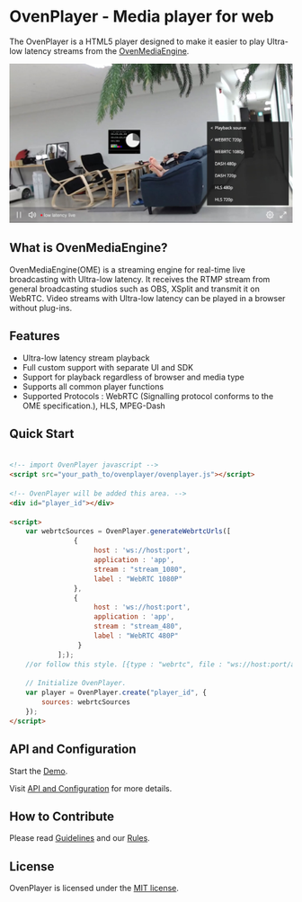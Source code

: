 # OvenPlayer - Media player for web

The OvenPlayer is a HTML5 player designed to make it easier to play Ultra-low latency streams from the [OvenMediaEngine](https://github.com/AirenSoft/OvenMediaEngine).

![Alt text](dist/player.jpg)

## What is OvenMediaEngine?
OvenMediaEngine(OME) is a streaming engine for real-time live broadcasting with Ultra-low latency. It receives the RTMP stream from general broadcasting studios such as OBS, XSplit and transmit it on WebRTC. Video streams with Ultra-low latency can be played in a browser without plug-ins. 

## Features

- Ultra-low latency stream playback
- Full custom support with separate UI and SDK
- Support for playback regardless of browser and media type
- Supports all common player functions
- Supported Protocols : WebRTC (Signalling protocol conforms to the OME specification.), HLS, MPEG-Dash

## Quick Start

```html

<!-- import OvenPlayer javascript -->
<script src="your_path_to/ovenplayer/ovenplayer.js"></script>

<!-- OvenPlayer will be added this area. -->
<div id="player_id"></div>
    
<script>
    var webrtcSources = OvenPlayer.generateWebrtcUrls([
                {
                     host : 'ws://host:port',
                     application : 'app',
                     stream : "stream_1080",
                     label : "WebRTC 1080P"
                },
                {
                     host : 'ws://host:port',
                     application : 'app',
                     stream : "stream_480",
                     label : "WebRTC 480P"
                 }
            ];);
    //or follow this style. [{type : "webrtc", file : "ws://host:port/app/stream_1080", label : "1080"}]
    
    // Initialize OvenPlayer.
    var player = OvenPlayer.create("player_id", {
        sources: webrtcSources
    });
</script>
```

## API and Configuration

Start the [Demo](https://airensoft.github.io/OvenPlayer/docs/demo.html).

Visit [API and Configuration](docs/api.md) for more details.


## How to Contribute
 
Please read [Guidelines](CONTRIBUTING.md) and our [Rules](CODE_OF_CONDUCT.md).

## License

OvenPlayer is licensed under the [MIT license](LICENSE).
